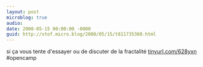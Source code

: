```yaml
---
layout: post
microblog: true
audio: 
date: 2008-05-15 00:00:00 -0000
guid: http://xtof.micro.blog/2008/05/15/t811735360.html
---
```

si ça vous tente d'essayer ou de discuter de la fractalité [tinyurl.com/628yxn](http://tinyurl.com/628yxn) #opencamp
